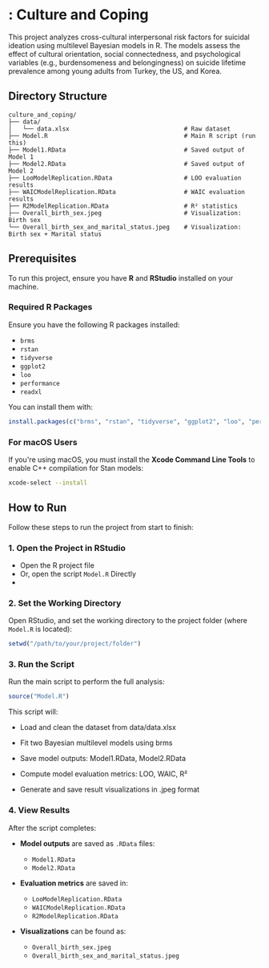 # : Culture and Coping

This project analyzes cross-cultural interpersonal risk factors for suicidal ideation using multilevel Bayesian models in R. The models assess the effect of cultural orientation, social connectedness, and psychological variables (e.g., burdensomeness and belongingness) on suicide lifetime prevalence among young adults from Turkey, the US, and Korea.

## Directory Structure

```
culture_and_coping/
├── data/
│   └── data.xlsx                                # Raw dataset
├── Model.R                                      # Main R script (run this)
├── Model1.RData                                 # Saved output of Model 1
├── Model2.RData                                 # Saved output of Model 2
├── LooModelReplication.RData                    # LOO evaluation results
├── WAICModelReplication.RData                   # WAIC evaluation results
├── R2ModelReplication.RData                     # R² statistics
├── Overall_birth_sex.jpeg                       # Visualization: Birth sex
└── Overall_birth_sex_and_marital_status.jpeg    # Visualization: Birth sex + Marital status
```

## Prerequisites

To run this project, ensure you have **R** and **RStudio** installed on your machine.

### Required R Packages
Ensure you have the following R packages installed:
- `brms`
- `rstan`
- `tidyverse`
- `ggplot2`
- `loo`
- `performance`
- `readxl`

You can install them with:

```r
install.packages(c("brms", "rstan", "tidyverse", "ggplot2", "loo", "performance", "readxl"))
```

### For macOS Users

If you're using macOS, you must install the **Xcode Command Line Tools** to enable C++ compilation for Stan models:

```bash
xcode-select --install
```
## How to Run
Follow these steps to run the project from start to finish:

### 1. Open the Project in RStudio
- Open the R project file
- Or, open the script `Model.R` Directly
- 
### 2. Set the Working Directory
Open RStudio, and set the working directory to the project folder (where `Model.R` is located):

```r
setwd("/path/to/your/project/folder")
```
### 3. Run the Script

Run the main script to perform the full analysis:

```r
source("Model.R")
```

This script will:

- Load and clean the dataset from data/data.xlsx

- Fit two Bayesian multilevel models using brms

- Save model outputs: Model1.RData, Model2.RData

- Compute model evaluation metrics: LOO, WAIC, R²

- Generate and save result visualizations in .jpeg format

### 4. View Results
After the script completes:
- **Model outputs** are saved as `.RData` files:
  - `Model1.RData`
  - `Model2.RData`

- **Evaluation metrics** are saved in:
  - `LooModelReplication.RData`
  - `WAICModelReplication.RData`
  - `R2ModelReplication.RData`

- **Visualizations** can be found as:
  - `Overall_birth_sex.jpeg`
  - `Overall_birth_sex_and_marital_status.jpeg`

